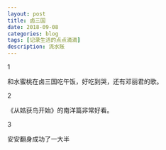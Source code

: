 ```yaml
---
layout: post
title: 卤三国
date: 2018-09-08
categories: blog
tags: [记录生活的点点滴滴]
description: 流水账
---
```


1 

和水蜜桃在卤三国吃午饭，好吃到哭，还有邓丽君的歌。

2

《从姑获鸟开始》的南洋篇非常好看。

3

安安翻身成功了一大半